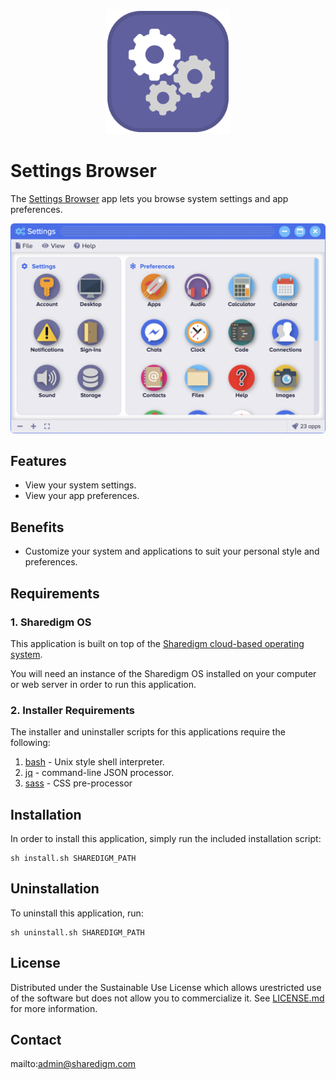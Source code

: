 <p align="center" style="text-align:center">
	<img src="images/icons/logo.svg" width="200">
</p>

# Settings Browser

The [Settings Browser](https://www.sharedigm.com/#apps/settings-browser) app lets you browse system settings and app preferences.

<p align="center" style="text-align:center">
	<img src="images/info/settings-browser.png" width="720" style="border-radius:6px" />
</p>

## Features

- View your system settings.
- View your app preferences.

## Benefits

- Customize your system and applications to suit your personal style and preferences.

## Requirements

### 1. Sharedigm OS

This application is built on top of the [Sharedigm cloud-based operating system](https://github.com/Sharedigm/SharedigmOS).

You will need an instance of the Sharedigm OS installed on your computer or web server in order to run this application.

### 2. Installer Requirements

The installer and uninstaller scripts for this applications require the following:

1. [bash](https://en.wikipedia.org/wiki/Bash_(Unix_shell)) - Unix style shell interpreter. 
2. [jq](https://jqlang.github.io/jq/) - command-line JSON processor. 
2. [sass](https://sass-lang.com) - CSS pre-processor

## Installation

In order to install this application, simply run the included installation script:

```
sh install.sh SHAREDIGM_PATH
```

## Uninstallation

To uninstall this application, run:

```
sh uninstall.sh SHAREDIGM_PATH
```

<!-- LICENSE -->
## License

Distributed under the Sustainable Use License which allows urestricted use of the software but does not allow you to commercialize it. See [LICENSE.md](LICENSE.md) for more information.

<!-- CONTACT -->
## Contact

mailto:admin@sharedigm.com